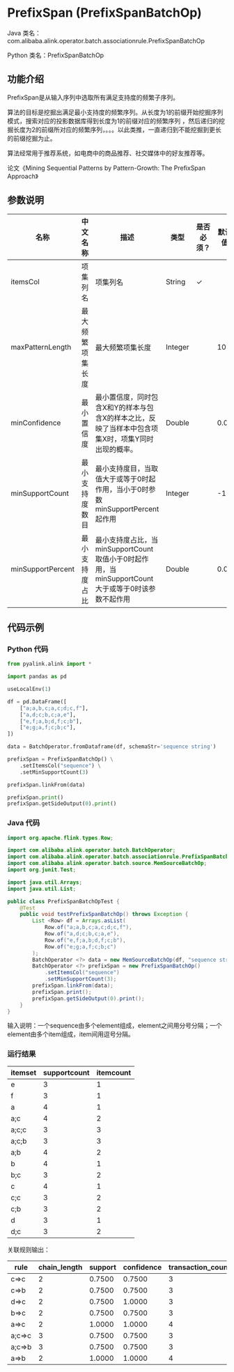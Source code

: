 # PrefixSpan (PrefixSpanBatchOp)
Java 类名：com.alibaba.alink.operator.batch.associationrule.PrefixSpanBatchOp

Python 类名：PrefixSpanBatchOp


## 功能介绍
PrefixSpan是从输入序列中选取所有满足支持度的频繁子序列。

算法的目标是挖掘出满足最小支持度的频繁序列。从长度为1的前缀开始挖掘序列模式，搜索对应的投影数据库得到长度为1的前缀对应的频繁序列
，然后递归的挖掘长度为2的前缀所对应的频繁序列，。。。以此类推，一直递归到不能挖掘到更长的前缀挖掘为止。

算法经常用于推荐系统，如电商中的商品推荐、社交媒体中的好友推荐等。

论文《Mining Sequential Patterns by Pattern-Growth: The PrefixSpan Approach》

## 参数说明

| 名称 | 中文名称 | 描述 | 类型 | 是否必须？ | 默认值 |
| --- | --- | --- | --- | --- | --- |
| itemsCol | 项集列名 | 项集列名 | String | ✓ |  |
| maxPatternLength | 最大频繁项集长度 | 最大频繁项集长度 | Integer |  | 10 |
| minConfidence | 最小置信度 | 最小置信度，同时包含X和Y的样本与包含X的样本之比，反映了当样本中包含项集X时，项集Y同时出现的概率。 | Double |  | 0.05 |
| minSupportCount | 最小支持度数目 | 最小支持度目，当取值大于或等于0时起作用，当小于0时参数minSupportPercent起作用 | Integer |  | -1 |
| minSupportPercent | 最小支持度占比 | 最小支持度占比，当minSupportCount取值小于0时起作用，当minSupportCount大于或等于0时该参数不起作用 | Double |  | 0.02 |



## 代码示例
### Python 代码
```python
from pyalink.alink import *

import pandas as pd

useLocalEnv(1)

df = pd.DataFrame([
    ["a;a,b,c;a,c;d;c,f"],
    ["a,d;c;b,c;a,e"],
    ["e,f;a,b;d,f;c;b"],
    ["e;g;a,f;c;b;c"],
])

data = BatchOperator.fromDataframe(df, schemaStr='sequence string')

prefixSpan = PrefixSpanBatchOp() \
    .setItemsCol("sequence") \
    .setMinSupportCount(3)

prefixSpan.linkFrom(data)

prefixSpan.print()
prefixSpan.getSideOutput(0).print()
```
### Java 代码
```java
import org.apache.flink.types.Row;

import com.alibaba.alink.operator.batch.BatchOperator;
import com.alibaba.alink.operator.batch.associationrule.PrefixSpanBatchOp;
import com.alibaba.alink.operator.batch.source.MemSourceBatchOp;
import org.junit.Test;

import java.util.Arrays;
import java.util.List;

public class PrefixSpanBatchOpTest {
	@Test
	public void testPrefixSpanBatchOp() throws Exception {
		List <Row> df = Arrays.asList(
			Row.of("a;a,b,c;a,c;d;c,f"),
			Row.of("a,d;c;b,c;a,e"),
			Row.of("e,f;a,b;d,f;c;b"),
			Row.of("e;g;a,f;c;b;c")
		);
		BatchOperator <?> data = new MemSourceBatchOp(df, "sequence string");
		BatchOperator <?> prefixSpan = new PrefixSpanBatchOp()
			.setItemsCol("sequence")
			.setMinSupportCount(3);
		prefixSpan.linkFrom(data);
		prefixSpan.print();
		prefixSpan.getSideOutput(0).print();
	}
}
```

输入说明：一个sequence由多个element组成，element之间用分号分隔；一个element由多个item组成，item间用逗号分隔。

### 运行结果

itemset|supportcount|itemcount
-------|------------|---------
e|3|1
f|3|1
a|4|1
a;c|4|2
a;c;c|3|3
a;c;b|3|3
a;b|4|2
b|4|1
b;c|3|2
c|4|1
c;c|3|2
c;b|3|2
d|3|1
d;c|3|2

关联规则输出：

rule|chain_length|support|confidence|transaction_count
----|------------|-------|----------|-----------------
c=>c|2|0.7500|0.7500|3
c=>b|2|0.7500|0.7500|3
d=>c|2|0.7500|1.0000|3
b=>c|2|0.7500|0.7500|3
a=>c|2|1.0000|1.0000|4
a;c=>c|3|0.7500|0.7500|3
a;c=>b|3|0.7500|0.7500|3
a=>b|2|1.0000|1.0000|4
